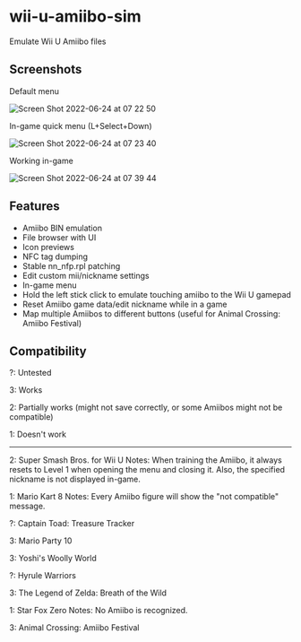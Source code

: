 # wii-u-amiibo-sim
Emulate Wii U Amiibo files

Screenshots
-----------

Default menu

![Screen Shot 2022-06-24 at 07 22 50](https://user-images.githubusercontent.com/99459304/175553408-32685b7f-e5d5-43e6-97c3-7ffa3425f433.png)

In-game quick menu (L+Select+Down)

![Screen Shot 2022-06-24 at 07 23 40](https://user-images.githubusercontent.com/99459304/175553607-bd7c04f0-1313-4390-8712-d9eae1c06c0b.png)

Working in-game

![Screen Shot 2022-06-24 at 07 39 44](https://user-images.githubusercontent.com/99459304/175553830-3113daeb-be7a-4a10-bb6b-7603e8699e92.png)

Features
--------

- Amiibo BIN emulation
- File browser with UI
- Icon previews
- NFC tag dumping
- Stable nn_nfp.rpl patching
- Edit custom mii/nickname settings
- In-game menu
- Hold the left stick click to emulate touching amiibo to the Wii U gamepad
- Reset Amiibo game data/edit nickname while in a game
- Map multiple Amiibos to different buttons (useful for Animal Crossing: Amiibo Festival)

Compatibility
-------------

?: Untested

3: Works

2: Partially works (might not save correctly, or some Amiibos might not be compatible)

1: Doesn't work

---

2: Super Smash Bros. for Wii U
Notes: When training the Amiibo, it always resets to Level 1 when opening the menu and closing it. Also, the specified nickname is not displayed in-game.

1: Mario Kart 8
Notes: Every Amiibo figure will show the "not compatible" message.

?: Captain Toad: Treasure Tracker

3: Mario Party 10

3: Yoshi's Woolly World

?: Hyrule Warriors

3: The Legend of Zelda: Breath of the Wild

1: Star Fox Zero
Notes: No Amiibo is recognized.

3: Animal Crossing: Amiibo Festival
